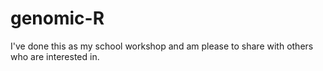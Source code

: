 # genomic-R

I've done this as my school workshop and am please to share with others who are interested in. 
